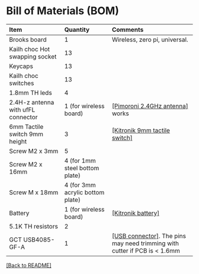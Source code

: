 # Bill of Materials (BOM)

| Item      | Quantity   | Comments|
|:---------|:---------|:---------|
| Brooks board | 1 | Wireless, zero pi, universal. |
| Kailh choc Hot swapping socket | 13 |
| Keycaps | 13 |
| Kailh choc switches | 13 |
| 1.8mm TH leds | 4 |
| 2.4H-z antenna with ufFL connector | 1 (for wireless board) | [[Pimoroni 2.4GHz antenna]](https://shop.pimoroni.com/products/2-4ghz-mini-flexible-wifi-antenna-with-ufl-connector-100mm) works |
| 6mm Tactile switch 9mm height | 3 | [[Kitronik 9mm tactile switch]](https://kitronik.co.uk/collections/switches-sensors/products/6mm-pcb-mount-tactile-switch-95mm-height1M) |
|Screw M2 x 3mm | 5 | |
|Screw M2 x 16mm | 4 (for 1mm steel bottom plate) | |
|Screw M  x 18mm | 4 (for 3mm acrylic bottom plate) | |,
|Battery | 1 (for wireless board) | [[Kitronik battery]](https://kitronik.co.uk/products/4652-polymer-lithium-ion-battery-1ah) |
| 5.1K TH resistors | 2 | |
| GCT USB4085-GF-A | 1 | [[USB connector]](https://www.digikey.com/en/products/detail/gct/USB4085-GF-A/9859733). The pins may need trimming with cutter if PCB is < 1.6mm |

[[Back to README]](../README.md)

